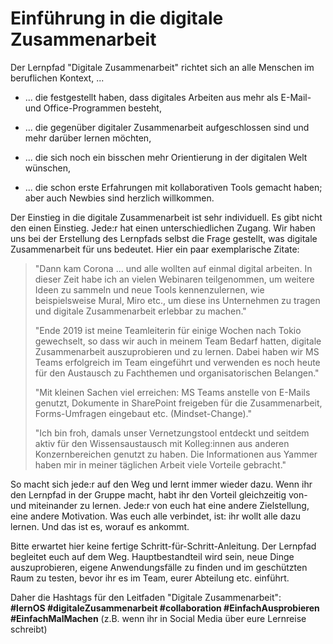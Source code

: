 # Einführung in die digitale Zusammenarbeit

Der Lernpfad "Digitale Zusammenarbeit" richtet sich an alle Menschen
im beruflichen Kontext, ...

-   ... die festgestellt haben, dass digitales Arbeiten aus mehr als
    E-Mail- und Office-Programmen besteht,

-   ... die gegenüber digitaler Zusammenarbeit aufgeschlossen sind und
    mehr darüber lernen möchten,

-   ... die sich noch ein bisschen mehr Orientierung in der digitalen
    Welt wünschen,

-   ... die schon erste Erfahrungen mit kollaborativen Tools gemacht
    haben; aber auch Newbies sind herzlich willkommen.

Der Einstieg in die digitale Zusammenarbeit ist sehr individuell. Es
gibt nicht den einen Einstieg. Jede:r hat einen unterschiedlichen
Zugang. Wir haben uns bei der Erstellung des Lernpfads selbst die Frage
gestellt, was digitale Zusammenarbeit für uns bedeutet. Hier ein paar
exemplarische Zitate:

> "Dann kam Corona ... und alle wollten auf einmal digital arbeiten. In
> dieser Zeit habe ich an vielen Webinaren teilgenommen, um weitere
> Ideen zu sammeln und neue Tools kennenzulernen, wie beispielsweise
> Mural, Miro etc., um diese ins Unternehmen zu tragen und digitale
> Zusammenarbeit erlebbar zu machen."
>
> "Ende 2019 ist meine Teamleiterin für einige Wochen nach Tokio
> gewechselt, so dass wir auch in meinem Team Bedarf hatten, digitale
> Zusammenarbeit auszuprobieren und zu lernen. Dabei haben wir MS Teams
> erfolgreich im Team eingeführt und verwenden es noch heute für den
> Austausch zu Fachthemen und organisatorischen Belangen."
>
> "Mit kleinen Sachen viel erreichen: MS Teams anstelle von E-Mails
> genutzt, Dokumente in SharePoint freigeben für die Zusammenarbeit,
> Forms-Umfragen eingebaut etc. (Mindset-Change)."
>
> "Ich bin froh, damals unser Vernetzungstool entdeckt und seitdem
> aktiv für den Wissensaustausch mit Kolleg:innen aus anderen
> Konzernbereichen genutzt zu haben. Die Informationen aus Yammer haben
> mir in meiner täglichen Arbeit viele Vorteile gebracht."

So macht sich jede:r auf den Weg und lernt immer wieder dazu. Wenn ihr
den Lernpfad in der Gruppe macht, habt ihr den Vorteil gleichzeitig von-
und miteinander zu lernen. Jede:r von euch hat eine andere Zielstellung,
eine andere Motivation. Was euch alle verbindet, ist: ihr wollt alle
dazu lernen. Und das ist es, worauf es ankommt.

Bitte erwartet hier keine fertige Schritt-für-Schritt-Anleitung. Der
Lernpfad begleitet euch auf dem Weg. Hauptbestandteil wird sein, neue
Dinge auszuprobieren, eigene Anwendungsfälle zu finden und im
geschützten Raum zu testen, bevor ihr es im Team, eurer Abteilung etc.
einführt.

Daher die Hashtags für den Leitfaden "Digitale Zusammenarbeit":  
**#lernOS #digitaleZusammenarbeit #collaboration #EinfachAusprobieren #EinfachMalMachen**
(z.B. wenn ihr in Social Media über eure Lernreise schreibt)